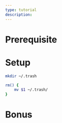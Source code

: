 ```yaml
---
type: tutorial
description: 
---
```

# Prerequisite

# Setup

```sh
mkdir ~/.trash
```

```sh
rm() {
	mv $1 ~/.trash/
}

```

# Bonus
